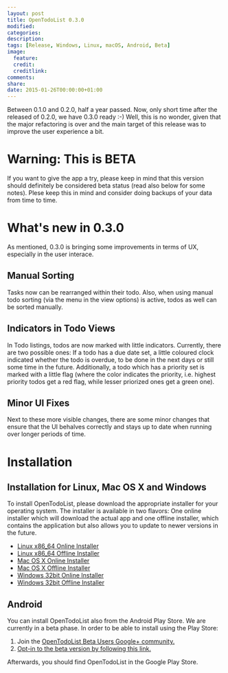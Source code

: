 ```yaml
---
layout: post
title: OpenTodoList 0.3.0
modified:
categories: 
description:
tags: [Release, Windows, Linux, macOS, Android, Beta]
image:
  feature:
  credit:
  creditlink:
comments:
share:
date: 2015-01-26T00:00:00+01:00
---
```


Between 0.1.0 and 0.2.0, half a year passed. Now, only short time after the released of 0.2.0, we have 0.3.0 ready :-) Well, this is no wonder, given that the major refactoring is over and the main target of this release was to improve the user experience a bit.

Warning: This is BETA
=====================

If you want to give the app a try, please keep in mind that this version should definitely be considered beta status (read also below for some notes). Plese keep this in mind and consider doing backups of your data from time to time.

What's new in 0.3.0
===================

As mentioned, 0.3.0 is bringing some improvements in terms of UX, especially in the user interace.

Manual Sorting
--------------

Tasks now can be rearranged within their todo. Also, when using manual todo sorting (via the menu in the view options) is active, todos as well can be sorted manually.

Indicators in Todo Views
------------------------

In Todo listings, todos are now marked with little indicators. Currently, there are two possible ones: If a todo has a due date set, a little coloured clock indicated whether the todo is overdue, to be done in the next days or still some time in the future. Additionally, a todo which has a priority set is marked with a little flag (where the color indicates the priority, i.e. highest priority todos get a red flag, while lesser priorized ones get a green one).

Minor UI Fixes
--------------

Next to these more visible changes, there are some minor changes that ensure that the UI behalves correctly and stays up to date when running over longer periods of time.

Installation
============

Installation for Linux, Mac OS X and Windows
--------------------------------------------

To install OpenTodoList, please download the appropriate installer for your operating system. The installer is available in two flavors: One online installer which will download the actual app and one offline installer, which contains the application but also allows you to update to newer versions in the future.

*   [Linux x86_64 Online Installer](http://rpdev.net/public/repositories/qtifw/OpenTodoList-online-linux-x86_64-0.3.0)
*   [Linux x86_64 Offline Installer](http://rpdev.net/public/repositories/qtifw/OpenTodoList-offline-linux-x86_64-0.3.0)
*   [Mac OS X Online Installer](http://rpdev.net/public/repositories/qtifw/OpenTodoList-online-macos-x86_64-0.3.0.dmg)
*   [Mac OS X Offline Installer](http://rpdev.net/public/repositories/qtifw/OpenTodoList-offline-macos-x86_64-0.3.0.dmg)
*   [Windows 32bit Online Installer](http://rpdev.net/public/repositories/qtifw/OpenTodoList-online-windows-i386-0.3.0.exe)
*   [Windows 32bit Offline Installer](http://rpdev.net/public/repositories/qtifw/OpenTodoList-offline-windows-i386-0.3.0.exe)

Android
-------

You can install OpenTodoList also from the Android Play Store. We are currently in a beta phase. In order to be able to install using the Play Store:

1.  Join the [OpenTodoList Beta Users Google+ community.](https://plus.google.com/communities/106580508283710923527)
2.  [Opt-in to the beta version by following this link.](https://play.google.com/apps/testing/net.rpdev.opentodolist)

Afterwards, you should find OpenTodoList in the Google Play Store.